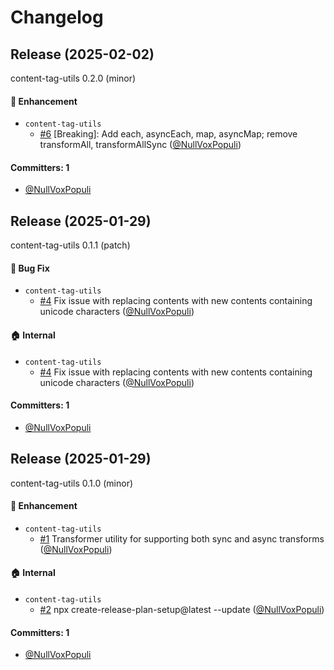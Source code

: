 # Changelog

## Release (2025-02-02)

content-tag-utils 0.2.0 (minor)

#### :rocket: Enhancement
* `content-tag-utils`
  * [#6](https://github.com/NullVoxPopuli/content-tag-utils/pull/6) [Breaking]: Add each, asyncEach, map, asyncMap; remove transformAll, transformAllSync  ([@NullVoxPopuli](https://github.com/NullVoxPopuli))

#### Committers: 1
- [@NullVoxPopuli](https://github.com/NullVoxPopuli)

## Release (2025-01-29)

content-tag-utils 0.1.1 (patch)

#### :bug: Bug Fix
* `content-tag-utils`
  * [#4](https://github.com/NullVoxPopuli/content-tag-utils/pull/4) Fix issue with replacing contents with new contents containing unicode characters ([@NullVoxPopuli](https://github.com/NullVoxPopuli))

#### :house: Internal
* `content-tag-utils`
  * [#4](https://github.com/NullVoxPopuli/content-tag-utils/pull/4) Fix issue with replacing contents with new contents containing unicode characters ([@NullVoxPopuli](https://github.com/NullVoxPopuli))

#### Committers: 1
- [@NullVoxPopuli](https://github.com/NullVoxPopuli)

## Release (2025-01-29)

content-tag-utils 0.1.0 (minor)

#### :rocket: Enhancement
* `content-tag-utils`
  * [#1](https://github.com/NullVoxPopuli/content-tag-utils/pull/1) Transformer utility for supporting both sync and async transforms ([@NullVoxPopuli](https://github.com/NullVoxPopuli))

#### :house: Internal
* `content-tag-utils`
  * [#2](https://github.com/NullVoxPopuli/content-tag-utils/pull/2) npx create-release-plan-setup@latest --update ([@NullVoxPopuli](https://github.com/NullVoxPopuli))

#### Committers: 1
- [@NullVoxPopuli](https://github.com/NullVoxPopuli)
